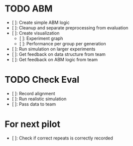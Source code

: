 # TODO ABM

* [ ]: Create simple ABM logic
* [ ]: Cleanup and separate preprocessing from evaluation
* [ ]: Create visualization
    * [ ]: Experiment graph
    * [ ]: Performance per group per generation
* [ ]: Run simulation on larger experiments
* [ ]: Get feedback on data structure from team
* [ ]: Get feedback on ABM logic from team

# TODO Check Eval

* [ ]: Record alignment
* [ ]: Run realistic simulation
* [ ]: Pass data to team


# For next pilot

* [ ]: Check if correct repeats is correctly recorded